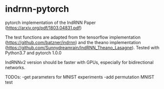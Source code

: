 # indrnn-pytorch
pytorch implementation of the IndRNN Paper (https://arxiv.org/pdf/1803.04831.pdf)

The test functions are adapted from the tensorflow implementation (https://github.com/batzner/indrnn) and the theano implementation (https://github.com/Sunnydreamrain/IndRNN_Theano_Lasagne).
Tested with Python3.7 and pytorch 1.0.0

IndRNNv2 version should be faster with GPUs, especially for bidirectional networks.

TODOs:
-get parameters for MNIST experiments
-add permutation MNIST test

